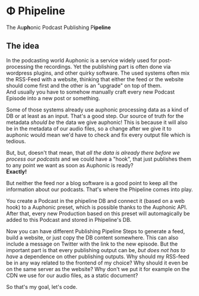 # Φ Phipeline
The Au**ph**onic Podcast Publishing P**ipeline**

## The idea
In the podcasting world Auphonic is a service widely used for post-processing the recordings.
Yet the publishing part is often done via wordpress plugins, and other quirky software.
The used systems often mix the RSS-Feed with a website, thinking that either the feed or the website should come first and the other is an "upgrade" on top of them.  
And usually you have to somehow manually craft every new Podcast Episode into a new post or something.

Some of those systems already use auphonic processing data as a kind of DB or at least as an input.
That's a good step. Our source of truth for the metadata *should be* the data we give auphonic!
This is because it will also be in the metadata of our audio files, so a change after we give it to auphonic would mean we'd have to check and fix every output file which is tedious.

But, but, doesn't that mean, that *all the data is already there before we process our podcasts* and we could have a "hook", that just publishes them to any point we want as soon as Auphonic is ready?  
**Exactly!**

But neither the feed nor a blog software is a good point to keep all the information about our podcasts.
That's where the Phipeline comes into play.

You create a Podcast in the phipeline DB and connect it (based on a web hook) to a Auphonic preset, which is possible thanks to the Auphonic API.
After that, every new Production based on this preset will automagically be added to this Podcast and stored in Phipeline's DB.

Now you can have different Publishing Pipeline Steps to generate a feed, build a website, or just copy the DB content somewhere. This can also include a message on Twitter with the link to the new episode. But the important part is that every publishing output can be, *but does not has to have* a dependence on other publishing outputs. Why should my RSS-feed be in any way related to the frontend of my choice? Why should it even be on the same server as the website? Why don't we put it for example on the CDN we use for our audio files, as a static document?

So that's my goal, let's code.
